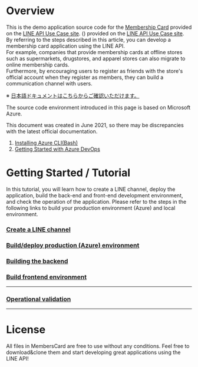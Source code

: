 # Overview
This is the demo application source code for the [Membership Card](https://lineapiusecase.com/ja/usecase/membership.html) provided on the [LINE API Use Case site](https://lineapiusecase.com/ja/top.html). () provided on the [LINE API Use Case site]().    
By referring to the steps described in this article, you can develop a membership card application using the LINE API.  
For example, companies that provide membership cards at offline stores such as supermarkets, drugstores, and apparel stores can also migrate to online membership cards.  
Furthermore, by encouraging users to register as friends with the store's official account when they register as members, they can build a communication channel with users.  

※ [日本語ドキュメントはこちらからご確認いただけます。](../../README.md)

The source code environment introduced in this page is based on Microsoft Azure.  

This document was created in June 2021, so there may be discrepancies with the latest official documentation.

1. [Installing Azure CLI(Bash)](https://docs.microsoft.com/en-us/cli/azure/install-azure-cli)
1. [Getting Started with Azure DevOps](https://docs.microsoft.com/en-us/azure/devops/user-guide/sign-up-invite-teammates?view=azure-devops)

# Getting Started / Tutorial
In this tutorial, you will learn how to create a LINE channel, deploy the application, build the back-end and front-end development environment, and check the operation of the application.
Please refer to the steps in the following links to build your production environment (Azure) and local environment.

### [Create a LINE channel](./liff-channel-create.md)
### [Build/deploy production (Azure) environment](./deployment.md)
### [Building the backend](./backend-deployment.md)
### [Build frontend environment](./frontend-deployment.md)
***
### [Operational validation](./validation.md)
***
# License
All files in MembersCard are free to use without any conditions.
Feel free to download&clone them and start developing great applications using the LINE API!
